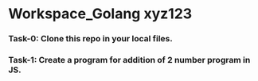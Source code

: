 # Workspace_Golang xyz123
### Task-0: Clone this repo in your local files.
### Task-1: Create a program for addition of 2 number program in JS.
